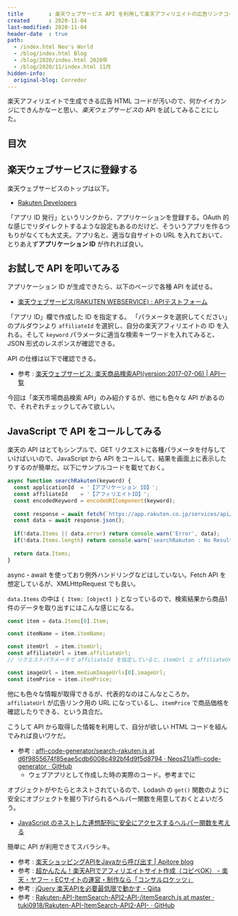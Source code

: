 ```yaml
---
title        : 楽天ウェブサービス API を利用して楽天アフィリエイトの広告リンクコードを生成する
created      : 2020-11-04
last-modified: 2020-11-04
header-date  : true
path:
  - /index.html Neo's World
  - /blog/index.html Blog
  - /blog/2020/index.html 2020年
  - /blog/2020/11/index.html 11月
hidden-info:
  original-blog: Corredor
---
```


楽天アフィリエイトで生成できる広告 HTML コードが汚いので、何かイイカンジにできんかなーと思い、*楽天ウェブサービス*の API を試してみることにした。

## 目次

## 楽天ウェブサービスに登録する

楽天ウェブサービスのトップは以下。

- [Rakuten Developers](https://webservice.rakuten.co.jp/)

「アプリ ID 発行」というリンクから、アプリケーションを登録する。OAuth 的な感じでリダイレクトするような設定もあるのだけど、そういうアプリを作るつもりがなくても大丈夫。アプリ名と、適当な自サイトの URL を入れておいて、とりあえず**アプリケーション ID** が作れれば良い。

## お試しで API を叩いてみる

アプリケーション ID が生成できたら、以下のページで各種 API を試せる。

- [楽天ウェブサービス(RAKUTEN WEBSERVICE) : APIテストフォーム](https://webservice.rakuten.co.jp/explorer/api/IchibaItem/Search/)

「アプリ ID」欄で作成した ID を指定する。 「パラメータを選択してください」のプルダウンより `affiliateId` を選択し、自分の楽天アフィリエイトの ID を入れる。そして `keyword` パラメータに適当な検索キーワードを入れてみると、JSON 形式のレスポンスが確認できる。

API の仕様は以下で確認できる。

- 参考 : [楽天ウェブサービス: 楽天商品検索API(version:2017-07-06) | API一覧](https://webservice.rakuten.co.jp/api/ichibaitemsearch/)

今回は「楽天市場商品検索 API」のみ紹介するが、他にも色々な API があるので、それぞれチェックしてみて欲しい。

## JavaScript で API をコールしてみる

楽天の API はとてもシンプルで、GET リクエストに各種パラメータを付与していけばいいので、JavaScript から API をコールして、結果を画面上に表示したりするのが簡単だ。以下にサンプルコードを載せておく。

```javascript
async function searchRakuten(keyword) {
  const applicationId  = '【アプリケーション ID】';
  const affiliateId    = '【アフィリエイトID】';
  const encodedKeyword = encodeURIComponent(keyword);
  
  const response = await fetch(`https://app.rakuten.co.jp/services/api/IchibaItem/Search/20170706?format=json&keyword=${encodedKeyword}&applicationId=${applicationId}&affiliateId=${affiliateId}`);
  const data = await response.json();
  
  if(!data.Items || data.error) return console.warn('Error', data);
  if(!data.Items.length) return console.warn('searchRakuten : No Results', data);
  
  return data.Items;
}
```

async・await を使っており例外ハンドリングなどはしていない。Fetch API を想定しているが、XMLHttpRequest でも良い。

`data.Items` の中は `{ Item: [object] }` となっているので、検索結果から商品1件のデータを取り出すにはこんな感じになる。

```javascript
const item = data.Items[0].Item;

const itemName = item.itemName;

const itemUrl  = item.itemUrl;
const affiliateUrl = item.affiliateUrl;
// リクエストパラメータで affiliateId を指定していると、itemUrl と affiliateUrl は同じ値になる

const imageUrl = item.mediumImageUrls[0].imageUrl;
const itemPrice = item.itemPrice;
```

他にも色々な情報が取得できるが、代表的なのはこんなところか。`affiliateUrl` が広告リンク用の URL になっているし、`itemPrice` で商品価格を確認したりできる、という具合だ。

こうして API から取得した情報を利用して、自分が欲しい HTML コードを組んでみれば良いワケだ。

- 参考 : [affi-code-generator/search-rakuten.js at d6f9855674f85eae5cdb6008c492bf4d9f5d8794 · Neos21/affi-code-generator · GitHub](https://github.com/Neos21/affi-code-generator/blob/d6f9855674f85eae5cdb6008c492bf4d9f5d8794/src/lib/search-rakuten.js)
  - ウェブアプリとして作成した時の実際のコード。参考までに

オブジェクトがやたらとネストされているので、Lodash の `get()` 関数のように安全にオブジェクトを掘り下げられるヘルパー関数を用意しておくとよいだろう。

- [JavaScript のネストした連想配列に安全にアクセスするヘルパー関数を考える](/blog/2019/10/23-01.html)

簡単に API が利用できてスバラシキ。

- 参考 : [楽天ショッピングAPIをJavaから呼び出す | Apitore blog](https://blog.apitore.com/2016/08/09/rakuten-api-java/)
- 参考 : [超かんたん！楽天APIでアフィリエイトサイト作成（コピペOK） - 楽天・ヤフー・ECサイトの運営・制作なら「コンサルロケッツ」](https://c-rocketz.com/ec/api-afi-sumplecode/)
- 参考 : [jQuery 楽天APIを必要最低限で動かす - Qiita](https://qiita.com/mi-miya/items/73b521f6f4b4f0c863c1)
- 参考 : [Rakuten-API-ItemSearch-API2-API-/itemSearch.js at master · tuki0918/Rakuten-API-ItemSearch-API2-API- · GitHub](https://github.com/tuki0918/Rakuten-API-ItemSearch-API2-API-/blob/master/js/itemSearch.js)
